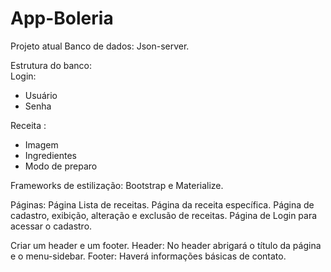 # App-Boleria

Projeto atual
Banco de dados: Json-server.

Estrutura do banco: </br> 
Login:
<ul>
	<li>Usuário</li>
	<li>Senha</li>
</ul>
Receita :
<ul>
	<li>Imagem</li>
	<li>Ingredientes</li>
	<li>Modo de preparo</li>
</ul>
Frameworks de estilização: Bootstrap e Materialize.

Páginas:
Página Lista de receitas.
Página da receita específica.
Página de cadastro, exibição, alteração e exclusão de receitas.
Página de Login para acessar o cadastro.


Criar um header e um footer.
Header: No header abrigará o título da página e o menu-sidebar.
Footer: Haverá informações básicas de contato.
